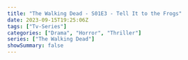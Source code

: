 ```yaml
---
title: "The Walking Dead - S01E3 - Tell It to the Frogs"
date: 2023-09-15T19:25:06Z
tags: ["Tv-Series"]
categories: ["Drama", "Horror", "Thriller"]
series: ["The Walking Dead"]
showSummary: false
---
```


  <mux-player stream-type="on-demand"
  src="https://kp3d-my.sharepoint.com/personal/ryoo_kp3d_onmicrosoft_com/_layouts/15/download.aspx?share=ERI8GZBn5NdInaqQBoa5yS8BuwkOdC4EMve1954HyPM8IA" metadata-video-title="The Walking Dead - S01E3 - Tell It to the Frogs" prefer-playback="mse" controls>
  </mux-player>
  
  
  <script src="https://cdn.jsdelivr.net/npm/@mux/mux-player"></script>
  
   <script id="8fIMHA202Di2JpOvA2MSn26QmEn3XMQJE7DVlroKyutk" type="application/ld+json">
 {
  "@context": "https://schema.org/",
  "@type": "VideoObject",
  "name": "The Walking Dead - S01E3 - Tell It to the Frogs",
  "contentUrl": "https://stream.mux.com/itwQrHX201DuLtuR1RWbrIhSDK2X7QDfIAEbsEke02GMs.m3u8?quality=auto",
  "thumbnailUrl": "https://www.themoviedb.org/t/p/original/eUMwG5vXg4ovEUvXLAFgrr4bQvp.jpg?width=314&fit_mode=preserve&time=25",
  "uploadDate": "2023-09-15T19:25:06Z",
}

</script>

